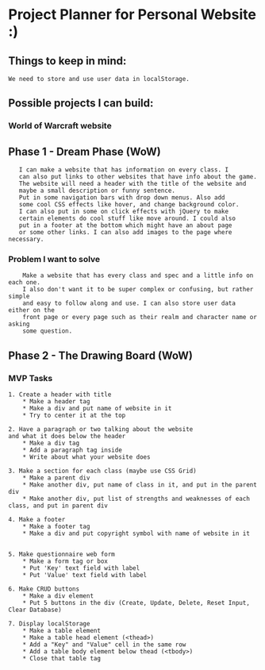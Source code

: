 # Project Planner for Personal Website :)

 ## Things to keep in mind:
	We need to store and use user data in localStorage.

 ## Possible projects I can build:

 ### World of Warcraft website





 ## Phase 1 - Dream Phase (WoW)
	   I can make a website that has information on every class. I 
	   can also put links to other websites that have info about the game.
	   The website will need a header with the title of the website and
	   maybe a small description or funny sentence. 
	   Put in some navigation bars with drop down menus. Also add
	   some cool CSS effects like hover, and change background color.
	   I can also put in some on click effects with jQuery to make 
	   certain elements do cool stuff like move around. I could also
	   put in a footer at the bottom which might have an about page 
	   or some other links. I can also add images to the page where necessary.

 ### Problem I want to solve
	 	Make a website that has every class and spec and a little info on each one.
	 	I also don't want it to be super complex or confusing, but rather simple 
	 	and easy to follow along and use. I can also store user data either on the
	 	front page or every page such as their realm and character name or asking
	 	some question.

 

 ## Phase 2 - The Drawing Board (WoW)
 
 ### MVP Tasks
 	1. Create a header with title
 		* Make a header tag
 		* Make a div and put name of website in it
 		* Try to center it at the top

 	2. Have a paragraph or two talking about the website 
 	and what it does below the header
 		* Make a div tag
 		* Add a paragraph tag inside
 		* Write about what your website does

 	3. Make a section for each class (maybe use CSS Grid)
 		* Make a parent div
 		* Make another div, put name of class in it, and put in the parent div
 		* Make another div, put list of strengths and weaknesses of each class, and put in parent div

 	4. Make a footer
 		* Make a footer tag
 		* Make a div and put copyright symbol with name of website in it


 	5. Make questionnaire web form
 		* Make a form tag or box
 		* Put 'Key' text field with label
 		* Put 'Value' text field with label

 	6. Make CRUD buttons 
 		* Make a div element
 		* Put 5 buttons in the div (Create, Update, Delete, Reset Input, Clear Database)

 	7. Display localStorage
 		* Make a table element
 		* Make a table head element (<thead>)	
 		* Add a "Key" and "Value" cell in the same row
 		* Add a table body element below thead (<tbody>)
 		* Close that table tag		







